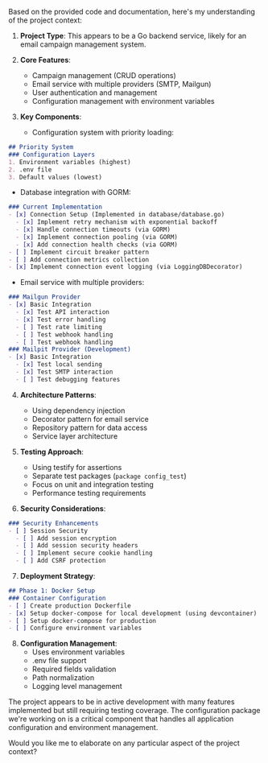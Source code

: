 Based on the provided code and documentation, here's my understanding of the project context:

1. **Project Type**: This appears to be a Go backend service, likely for an email campaign management system.

2. **Core Features**:
   - Campaign management (CRUD operations)
   - Email service with multiple providers (SMTP, Mailgun)
   - User authentication and management
   - Configuration management with environment variables

3. **Key Components**:
   - Configuration system with priority loading:

```3:7:docs/todo/configuration.md
## Priority System
### Configuration Layers
1. Environment variables (highest)
2. .env file
3. Default values (lowest)
```


   - Database integration with GORM:

```4:12:docs/todo/database.md
### Current Implementation
- [x] Connection Setup (Implemented in database/database.go)
  - [x] Implement retry mechanism with exponential backoff
  - [x] Handle connection timeouts (via GORM)
  - [x] Implement connection pooling (via GORM)
  - [x] Add connection health checks (via GORM)
- [ ] Implement circuit breaker pattern
- [ ] Add connection metrics collection
- [x] Implement connection event logging (via LoggingDBDecorator)
```


   - Email service with multiple providers:

```26:37:docs/todo/email.md
### Mailgun Provider
- [x] Basic Integration
  - [x] Test API interaction
  - [x] Test error handling
  - [ ] Test rate limiting
  - [ ] Test webhook handling
  - [ ] Test webhook handling
### Mailpit Provider (Development)
- [x] Basic Integration
  - [x] Test local sending
  - [x] Test SMTP interaction
  - [ ] Test debugging features
```


4. **Architecture Patterns**:
   - Using dependency injection
   - Decorator pattern for email service
   - Repository pattern for data access
   - Service layer architecture

5. **Testing Approach**:
   - Using testify for assertions
   - Separate test packages (`package config_test`)
   - Focus on unit and integration testing
   - Performance testing requirements

6. **Security Considerations**:

```10:15:docs/todo/security.md
### Security Enhancements
- [ ] Session Security
  - [ ] Add session encryption
  - [ ] Add session security headers
  - [ ] Implement secure cookie handling
  - [ ] Add CSRF protection
```


7. **Deployment Strategy**:

```3:9:docs/todo/deployment.md
## Phase 1: Docker Setup
### Container Configuration
- [ ] Create production Dockerfile
- [x] Setup docker-compose for local development (using devcontainer)
- [ ] Setup docker-compose for production
- [ ] Configure environment variables

```


8. **Configuration Management**:
   - Uses environment variables
   - .env file support
   - Required fields validation
   - Path normalization
   - Logging level management

The project appears to be in active development with many features implemented but still requiring testing coverage. The configuration package we're working on is a critical component that handles all application configuration and environment management.

Would you like me to elaborate on any particular aspect of the project context?